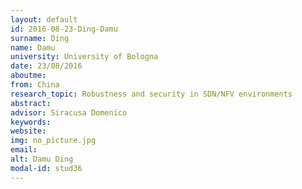 ```yaml
---
layout: default 
id: 2016-08-23-Ding-Damu
surname: Ding
name: Damu
university: University of Bologna
date: 23/08/2016
aboutme: 
from: China
research_topic: Robustness and security in SDN/NFV environments
abstract: 
advisor: Siracusa Domenico
keywords: 
website: 
img: no_picture.jpg
email: 
alt: Damu Ding
modal-id: stud36
---
```

